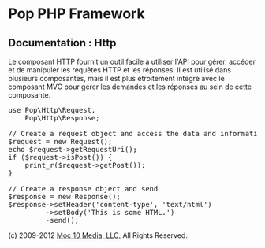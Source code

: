 Pop PHP Framework
=================

Documentation : Http
--------------------

Le composant HTTP fournit un outil facile à utiliser l'API pour gérer, accéder et de manipuler les requêtes HTTP et les réponses. Il est utilisé dans plusieurs composantes, mais il est plus étroitement intégré avec le composant MVC pour gérer les demandes et les réponses au sein de cette composante.


<pre>
use Pop\Http\Request,
    Pop\Http\Response;

// Create a request object and access the data and information
$request = new Request();
echo $request->getRequestUri();
if ($request->isPost()) {
    print_r($request->getPost());
}

// Create a response object and send
$response = new Response();
$response->setHeader('content-type', 'text/html')
         ->setBody('<html><body>This is some HTML.</body></html>')
         -send();
</pre>

(c) 2009-2012 [Moc 10 Media, LLC.](http://www.moc10media.com) All Rights Reserved.
